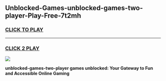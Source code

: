 
## Unblocked-Games-unblocked-games-two-player-Play-Free-7t2mh
<h3>
<a href="https://premium76.site?title=unblocked-games-two-player&ref=15A">CLICK TO PLAY</a></h3>
<hr>

<h3>
<a href="https://premium76.site?title=unblocked-games-two-player&ref=15A">CLICK 2 PLAY</a>
  
</h3>

<a href="https://premium76.site?title=unblocked-games-two-player&ref=15A"><img src="https://clearcache.store/games.png"></a>


**unblocked-games-two-player games unblocked: Your Gateway to Fun and Accessible Online Gaming**
